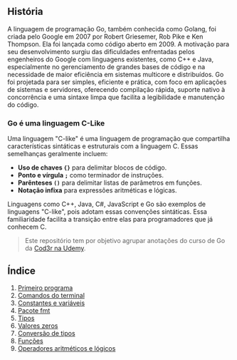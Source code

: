 ## História

A linguagem de programação Go, também conhecida como Golang, foi criada pelo Google em 2007 por Robert Griesemer, Rob Pike e Ken Thompson. Ela foi lançada como código aberto em 2009. A motivação para seu desenvolvimento surgiu das dificuldades enfrentadas pelos engenheiros do Google com linguagens existentes, como C++ e Java, especialmente no gerenciamento de grandes bases de código e na necessidade de maior eficiência em sistemas multicore e distribuídos. Go foi projetada para ser simples, eficiente e prática, com foco em aplicações de sistemas e servidores, oferecendo compilação rápida, suporte nativo à concorrência e uma sintaxe limpa que facilita a legibilidade e manutenção do código.

### Go é uma linguagem C-Like

Uma linguagem "C-like" é uma linguagem de programação que compartilha características sintáticas e estruturais com a linguagem C. Essas semelhanças geralmente incluem:

- **Uso de chaves `{}`** para delimitar blocos de código.
- **Ponto e vírgula `;`** como terminador de instruções.
- **Parênteses `()`** para delimitar listas de parâmetros em funções.
- **Notação infixa** para expressões aritméticas e lógicas.

Linguagens como C++, Java, C#, JavaScript e Go são exemplos de linguagens "C-like", pois adotam essas convenções sintáticas. Essa familiaridade facilita a transição entre elas para programadores que já conhecem C.

> Este repositório tem por objetivo agrupar anotações do curso de Go da [Cod3r na Udemy](https://meli.udemy.com/course/curso-go/learn/lecture/8603166#overview).

## Índice

1. [Primeiro programa](./fundamentos/aula_1/aula_1.md)
2. [Comandos do terminal](./fundamentos/aula_2/aula_2.md)
3. [Constantes e variáveis](./fundamentos/aula_3/aula_3.md)
4. [Pacote fmt](./fundamentos/aula_4/aula_4.md)
5. [Tipos](./fundamentos/aula_5/aula_5.md)
6. [Valores zeros](./fundamentos/aula_6/aula_6.md)
7. [Conversão de tipos](./fundamentos/aula_7/aula_7.md)
8. [Funções](./fundamentos/aula_8/aula_8.md)
9. [Operadores aritméticos e lógicos](./fundamentos/aula_9/)